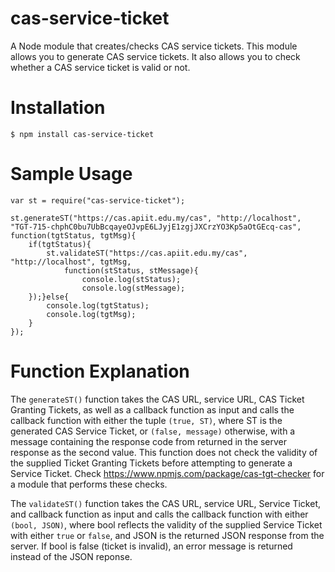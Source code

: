 # cas-service-ticket
A Node module that creates/checks CAS service tickets.
This module allows you to generate CAS service tickets. It also allows you to check whether a CAS
service ticket is valid or not.

# Installation
`$ npm install cas-service-ticket`

# Sample Usage
```
var st = require("cas-service-ticket");

st.generateST("https://cas.apiit.edu.my/cas", "http://localhost", "TGT-715-chphC0bu7UbBcqayeOJvpE6LJyjE1zgjJXCrzYO3Kp5aOtGEcq-cas",
function(tgtStatus, tgtMsg){
    if(tgtStatus){
        st.validateST("https://cas.apiit.edu.my/cas", "http://localhost", tgtMsg,
            function(stStatus, stMessage){
                console.log(stStatus);
                console.log(stMessage);
    });}else{
        console.log(tgtStatus);
        console.log(tgtMsg);
    }
});
```

# Function Explanation
The `generateST()` function takes the CAS URL, service URL, CAS Ticket Granting Tickets, as well as a callback function as input
and calls the callback function with either the tuple `(true, ST)`, where ST is the generated CAS Service Ticket,
or `(false, message)` otherwise, with a message containing the response code from returned in the server response as the second value.
This function does not check the validity of the supplied Ticket Granting Tickets before attempting to generate a Service Ticket. Check https://www.npmjs.com/package/cas-tgt-checker for a module that performs these checks.

The `validateST()` function takes the CAS URL, service URL, Service Ticket, and callback function as input and calls the callback
function with either `(bool, JSON)`, where bool reflects the validity of the supplied Service Ticket with either `true` or `false`,
and JSON is the returned JSON response from the server. If bool is false (ticket is invalid), an error message is returned instead of the JSON reponse.

